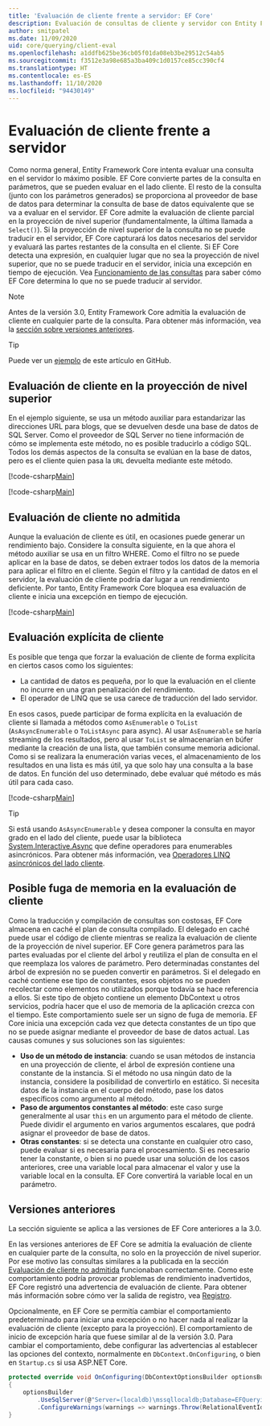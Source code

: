 ```yaml
---
title: 'Evaluación de cliente frente a servidor: EF Core'
description: Evaluación de consultas de cliente y servidor con Entity Framework Core
author: smitpatel
ms.date: 11/09/2020
uid: core/querying/client-eval
ms.openlocfilehash: a1ddfb625be36cb05f01da08eb3be29512c54ab5
ms.sourcegitcommit: f3512e3a98e685a3ba409c1d0157ce85cc390cf4
ms.translationtype: HT
ms.contentlocale: es-ES
ms.lasthandoff: 11/10/2020
ms.locfileid: "94430149"
---
```

# <a name="client-vs-server-evaluation"></a>Evaluación de cliente frente a servidor

Como norma general, Entity Framework Core intenta evaluar una consulta en el servidor lo máximo posible. EF Core convierte partes de la consulta en parámetros, que se pueden evaluar en el lado cliente. El resto de la consulta (junto con los parámetros generados) se proporciona al proveedor de base de datos para determinar la consulta de base de datos equivalente que se va a evaluar en el servidor. EF Core admite la evaluación de cliente parcial en la proyección de nivel superior (fundamentalmente, la última llamada a `Select()`). Si la proyección de nivel superior de la consulta no se puede traducir en el servidor, EF Core capturará los datos necesarios del servidor y evaluará las partes restantes de la consulta en el cliente. Si EF Core detecta una expresión, en cualquier lugar que no sea la proyección de nivel superior, que no se puede traducir en el servidor, inicia una excepción en tiempo de ejecución. Vea [Funcionamiento de las consultas](xref:core/querying/how-query-works) para saber cómo EF Core determina lo que no se puede traducir al servidor.

> [!NOTE]
> Antes de la versión 3.0, Entity Framework Core admitía la evaluación de cliente en cualquier parte de la consulta. Para obtener más información, vea la [sección sobre versiones anteriores](#previous-versions).

> [!TIP]
> Puede ver un [ejemplo](https://github.com/dotnet/EntityFramework.Docs/tree/master/samples/core/Querying/ClientEvaluation) de este artículo en GitHub.

## <a name="client-evaluation-in-the-top-level-projection"></a>Evaluación de cliente en la proyección de nivel superior

En el ejemplo siguiente, se usa un método auxiliar para estandarizar las direcciones URL para blogs, que se devuelven desde una base de datos de SQL Server. Como el proveedor de SQL Server no tiene información de cómo se implementa este método, no es posible traducirlo a código SQL. Todos los demás aspectos de la consulta se evalúan en la base de datos, pero es el cliente quien pasa la `URL` devuelta mediante este método.

[!code-csharp[Main](../../../samples/core/Querying/ClientEvaluation/Program.cs#ClientProjection)]

[!code-csharp[Main](../../../samples/core/Querying/ClientEvaluation/Program.cs#ClientMethod)]

## <a name="unsupported-client-evaluation"></a>Evaluación de cliente no admitida

Aunque la evaluación de cliente es útil, en ocasiones puede generar un rendimiento bajo. Considere la consulta siguiente, en la que ahora el método auxiliar se usa en un filtro WHERE. Como el filtro no se puede aplicar en la base de datos, se deben extraer todos los datos de la memoria para aplicar el filtro en el cliente. Según el filtro y la cantidad de datos en el servidor, la evaluación de cliente podría dar lugar a un rendimiento deficiente. Por tanto, Entity Framework Core bloquea esa evaluación de cliente e inicia una excepción en tiempo de ejecución.

[!code-csharp[Main](../../../samples/core/Querying/ClientEvaluation/Program.cs#ClientWhere)]

## <a name="explicit-client-evaluation"></a>Evaluación explícita de cliente

Es posible que tenga que forzar la evaluación de cliente de forma explícita en ciertos casos como los siguientes:

- La cantidad de datos es pequeña, por lo que la evaluación en el cliente no incurre en una gran penalización del rendimiento.
- El operador de LINQ que se usa carece de traducción del lado servidor.

En esos casos, puede participar de forma explícita en la evaluación de cliente si llamada a métodos como `AsEnumerable` o `ToList` (`AsAsyncEnumerable` o `ToListAsync` para async). Al usar `AsEnumerable` se haría streaming de los resultados, pero al usar `ToList` se almacenarían en búfer mediante la creación de una lista, que también consume memoria adicional. Como si se realizara la enumeración varias veces, el almacenamiento de los resultados en una lista es más útil, ya que solo hay una consulta a la base de datos. En función del uso determinado, debe evaluar qué método es más útil para cada caso.

[!code-csharp[Main](../../../samples/core/Querying/ClientEvaluation/Program.cs#ExplicitClientEvaluation)]

> [!TIP]
> Si está usando `AsAsyncEnumerable` y desea componer la consulta en mayor grado en el lado del cliente, puede usar la biblioteca [System.Interactive.Async](https://www.nuget.org/packages/System.Interactive.Async/) que define operadores para enumerables asincrónicos. Para obtener más información, vea [Operadores LINQ asincrónicos del lado cliente](xref:core/miscellaneous/async#client-side-async-linq-operators).

## <a name="potential-memory-leak-in-client-evaluation"></a>Posible fuga de memoria en la evaluación de cliente

Como la traducción y compilación de consultas son costosas, EF Core almacena en caché el plan de consulta compilado. El delegado en caché puede usar el código de cliente mientras se realiza la evaluación de cliente de la proyección de nivel superior. EF Core genera parámetros para las partes evaluadas por el cliente del árbol y reutiliza el plan de consulta en el que reemplaza los valores de parámetro. Pero determinadas constantes del árbol de expresión no se pueden convertir en parámetros. Si el delegado en caché contiene ese tipo de constantes, esos objetos no se pueden recolectar como elementos no utilizados porque todavía se hace referencia a ellos. Si este tipo de objeto contiene un elemento DbContext u otros servicios, podría hacer que el uso de memoria de la aplicación crezca con el tiempo. Este comportamiento suele ser un signo de fuga de memoria. EF Core inicia una excepción cada vez que detecta constantes de un tipo que no se puede asignar mediante el proveedor de base de datos actual. Las causas comunes y sus soluciones son las siguientes:

- **Uso de un método de instancia**: cuando se usan métodos de instancia en una proyección de cliente, el árbol de expresión contiene una constante de la instancia. Si el método no usa ningún dato de la instancia, considere la posibilidad de convertirlo en estático. Si necesita datos de la instancia en el cuerpo del método, pase los datos específicos como argumento al método.
- **Paso de argumentos constantes al método**: este caso surge generalmente al usar `this` en un argumento para el método de cliente. Puede dividir el argumento en varios argumentos escalares, que podrá asignar el proveedor de base de datos.
- **Otras constantes**: si se detecta una constante en cualquier otro caso, puede evaluar si es necesaria para el procesamiento. Si es necesario tener la constante, o bien si no puede usar una solución de los casos anteriores, cree una variable local para almacenar el valor y use la variable local en la consulta. EF Core convertirá la variable local en un parámetro.

## <a name="previous-versions"></a>Versiones anteriores

La sección siguiente se aplica a las versiones de EF Core anteriores a la 3.0.

En las versiones anteriores de EF Core se admitía la evaluación de cliente en cualquier parte de la consulta, no solo en la proyección de nivel superior. Por ese motivo las consultas similares a la publicada en la sección [Evaluación de cliente no admitida](#unsupported-client-evaluation) funcionaban correctamente. Como este comportamiento podría provocar problemas de rendimiento inadvertidos, EF Core registró una advertencia de evaluación de cliente. Para obtener más información sobre cómo ver la salida de registro, vea [Registro](xref:core/logging-events-diagnostics/index).

Opcionalmente, en EF Core se permitía cambiar el comportamiento predeterminado para iniciar una excepción o no hacer nada al realizar la evaluación de cliente (excepto para la proyección). El comportamiento de inicio de excepción haría que fuese similar al de la versión 3.0. Para cambiar el comportamiento, debe configurar las advertencias al establecer las opciones del contexto, normalmente en `DbContext.OnConfiguring`, o bien en `Startup.cs` si usa ASP.NET Core.

```csharp
protected override void OnConfiguring(DbContextOptionsBuilder optionsBuilder)
{
    optionsBuilder
        .UseSqlServer(@"Server=(localdb)\mssqllocaldb;Database=EFQuerying;Trusted_Connection=True;")
        .ConfigureWarnings(warnings => warnings.Throw(RelationalEventId.QueryClientEvaluationWarning));
}
```
